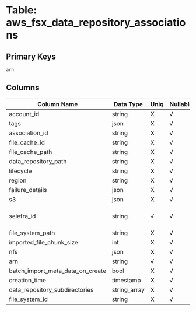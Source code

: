 # Table: aws_fsx_data_repository_associations

## Primary Keys 

```
arn
```


## Columns 

|  Column Name   |  Data Type  | Uniq | Nullable | Description | 
|  ----  | ----  | ----  | ----  | ---- | 
| account_id | string | X | √ |  | 
| tags | json | X | √ |  | 
| association_id | string | X | √ |  | 
| file_cache_id | string | X | √ |  | 
| file_cache_path | string | X | √ |  | 
| data_repository_path | string | X | √ |  | 
| lifecycle | string | X | √ |  | 
| region | string | X | √ |  | 
| failure_details | json | X | √ |  | 
| s3 | json | X | √ |  | 
| selefra_id | string | √ | √ | primary keys value md5 | 
| file_system_path | string | X | √ |  | 
| imported_file_chunk_size | int | X | √ |  | 
| nfs | json | X | √ |  | 
| arn | string | √ | √ |  | 
| batch_import_meta_data_on_create | bool | X | √ |  | 
| creation_time | timestamp | X | √ |  | 
| data_repository_subdirectories | string_array | X | √ |  | 
| file_system_id | string | X | √ |  | 


